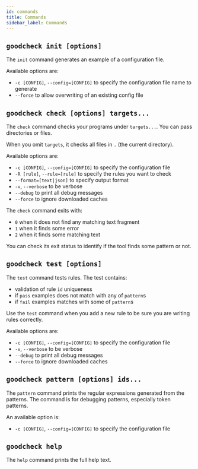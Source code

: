 ```yaml
---
id: commands
title: Commands
sidebar_label: Commands
---
```


## `goodcheck init [options]`

The `init` command generates an example of a configuration file.

Available options are:

* `-c [CONFIG]`, `--config=[CONFIG]` to specify the configuration file name to generate
* `--force` to allow overwriting of an existing config file

## `goodcheck check [options] targets...`

The `check` command checks your programs under `targets...`.
You can pass directories or files.

When you omit `targets`, it checks all files in `.` (the current directory).

Available options are:

* `-c [CONFIG]`, `--config=[CONFIG]` to specify the configuration file
* `-R [rule]`, `--rule=[rule]` to specify the rules you want to check
* `--format=[text|json]` to specify output format
* `-v`, `--verbose` to be verbose
* `--debug` to print all debug messages
* `--force` to ignore downloaded caches

The `check` command exits with:

* `0` when it does not find any matching text fragment
* `1` when it finds some error
* `2` when it finds some matching text

You can check its exit status to identify if the tool finds some pattern or not.

## `goodcheck test [options]`

The `test` command tests rules.
The test contains:

* validation of rule `id` uniqueness
* if `pass` examples does not match with any of `pattern`s
* if `fail` examples matches with some of `pattern`s

Use the `test` command when you add a new rule to be sure you are writing rules correctly.

Available options are:

* `-c [CONFIG]`, `--config=[CONFIG]` to specify the configuration file
* `-v`, `--verbose` to be verbose
* `--debug` to print all debug messages
* `--force` to ignore downloaded caches

## `goodcheck pattern [options] ids...`

The `pattern` command prints the regular expressions generated from the patterns.
The command is for debugging patterns, especially token patterns.

An available option is:

* `-c [CONFIG]`, `--config=[CONFIG]` to specify the configuration file

## `goodcheck help`

The `help` command prints the full help text.
